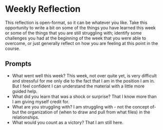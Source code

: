 # Weekly Reflection
This reflection is open-format, so it can be whatever you like. Take this opportunity to write a bit on some of the things you have learned this week or some of the things that you are still struggling with; identify some challenges you had at the beginning of the week that you were able to overcome, or just generally reflect on how you are feeling at this point in the course.

## Prompts
- What went well this week?
This week, not over quite yet, is very difficult and stressful for me only die to the fact that I am in the position I am in. But I feel confident I can understand the material with a little more guided help.  
- What did you learn that was a shock or surprise?
That I know more than I am giving myself credit for. 
- What are you struggling with?
I am struggling with - not the concept of- but the organization of (when to draw and pull from what files) in the relationships. 
- What would you count as a victory?
That I am still here. 
